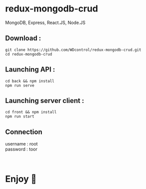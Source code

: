 # redux-mongodb-crud
MongoDB, Express, React.JS, Node.JS

## Download : 
```
git clone https://github.com/WDcontrol/redux-mongodb-crud.git
cd redux-mongodb-crud
```

## Launching API : 
```
cd back && npm install
npm run serve
```

## Launching server client :
```
cd front && npm install
npm run start
```

## Connection 
username : root <br>
password : toor

<br>

# Enjoy :rocket:
